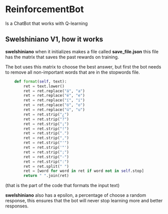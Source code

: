 # ReinforcementBot
Is a ChatBot that works with Q-learning
## Swelshiniano V1, how it works
**swelshiniano** when it initializes makes a file called **save_file.json** this file has the matrix that saves the past rewards on training.

The bot uses this matrix to choose the best answer, but first the bot needs to remove all non-important words that are in the stopwords file.
```python
	def format(self, text):
		ret = text.lower()
		ret = ret.replace("á", "a")
		ret = ret.replace("é", "e")
		ret = ret.replace("í", "i")
		ret = ret.replace("ó", "o")
		ret = ret.replace("ú", "u")
		ret = ret.strip("¿")
		ret = ret.strip("?")
		ret = ret.strip("¡")
		ret = ret.strip("!")
		ret = ret.strip(".")
		ret = ret.strip(",")
		ret = ret.strip("'")
		ret = ret.strip('"')
		ret = ret.strip(";")
		ret = ret.strip("-")
		ret = ret.strip(":")
		ret = ret.split(" ")
		ret = [word for word in ret if word not in self.stop]
		return " ".join(ret)
```
(that is the part of the code that formats the input text)

**swelshiniano** also has a epsilon, a percentage of choose a random response, this ensures that the bot will never stop learning more and better responses.

